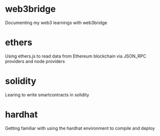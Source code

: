 # web3bridge
 Documenting my web3 learnings with web3bridge
 
# ethers
 Using ethers.js to read data from Ethereum blockchain via JSON_RPC providers and node providers

 # solidity
 Learing to write smartcontracts in solidity

 # hardhat
 Getting familiar with using the hardhat environment to compile and deploy
